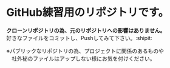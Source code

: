 # GitHub練習用のリポジトリです。  
**クローンリポジトリの為、元のリポジトリへの影響はありません。**  
好きなファイルをコミットし、Pushしてみて下さい。:shipit:  
  
※パブリックなリポジトリの為、プロジェクトに関係のあるものや  
　社外秘のファイルはアップしない様にお気を付けください。  